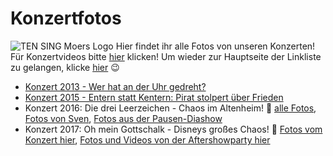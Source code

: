 # Konzertfotos
![TEN SING Moers Logo](../footage/banner2017/WettenKrass-Ticket-cutout-500dpi-01.png)
Hier findet ihr alle Fotos von unseren Konzerten! Für Konzertvideos bitte [hier](../Videos/Konzerte.md) klicken! Um wieder zur Hauptseite der Linkliste zu gelangen, klicke [hier](../../Links.md) :wink:

* [Konzert 2013 - Wer hat an der Uhr gedreht?](https://www.flickr.com/gp/tsmoers/Qnqup7)
* [Konzert 2015 - Entern statt Kentern: Pirat stolpert über Frieden](https://www.flickr.com/gp/tsmoers/2G24Zv)
* Konzert 2016: Die drei Leerzeichen - Chaos im Altenheim! :tada: [alle Fotos](http://bit.ly/Konzert2016Flickr), [Fotos von Sven](http://bit.ly/Konzert2016Sven), [Fotos aus der Pausen-Diashow](http://bit.ly/Konzert2016DiashowFotos)
* Konzert 2017: Oh mein Gottschalk - Disneys großes Chaos! :tada: [Fotos vom Konzert hier](http://bit.ly/Konzert2017Fotos), [Fotos und Videos von der Aftershowparty hier](http://bit.ly/Konzert2017Aftershow)
